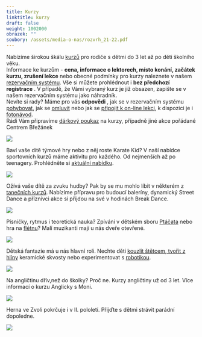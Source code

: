 ```yaml
---
title: Kurzy
linktitle: kurzy
draft: false
weight: 1002000
obrazek: ""
soubory: /assets/media-o-nas/rozvrh_21-22.pdf
---
```

Nabízíme širokou škálu [kurzů](https://brezanek.webooker.eu/Courses?semesterID=10483) pro rodiče s dětmi do 3 let až po děti školního věku.\
[](https://www.brezanek.cz/assets/media-o-nas/rozvrh_21-22_ii_pol.pdf)Informace ke kurzům - **cena, informace o lektorech, místo konání, začátek kurzu, zrušení lekce** nebo obecné podmínky pro kurzy naleznete v našem [rezervačním systému](https://brezanek.webooker.eu/). Vše si můžete prohlédnout i **bez předchozí registrace** . V případě, že Vámi vybraný kurz je již obsazen, zapište se v našem rezervačním systému jako náhradník.\
Nevíte si rady? Máme pro vás **odpovědi** , jak se v rezervačním systému [pohybovat](https://brezanek.webooker.eu/HtmlContent?contentType=1), jak se [omluvit](https://webooker.freshdesk.com/support/solutions/articles/19000065943-omluvy-a-n%C3%A1hrady-ze-strany-klienta-verze-pro-pc) nebo jak se [připojit k on-line lekci](</assets/media-o-nas/online lekce návod.pdf>), k dispozici je i [fotonávod](</assets/media-o-nas/online lekce návod1.pdf>).  \
Rádi Vám připravíme [dárkový poukaz](https://brezanek.webooker.eu/Courses?semesterID=10633) na kurzy, případně jiné akce pořádané Centrem Břežánek

![](/assets/media/1.jpg)

Baví vaše dítě týmové hry nebo z něj roste Karate Kid? V naší nabídce sportovních kurzů máme aktivitu pro každého. Od nejmenších až po teenagery. Prohlédněte si [aktuální nabídku](https://brezanek.webooker.eu/Courses?semesterID=10787).

![](/assets/media/2.jpg)

Ožívá vaše dítě za zvuku hudby? Pak by se mu mohlo líbit v některém z [tanečních kurzů](https://brezanek.webooker.eu/Courses?semesterID=10787).
Nabízíme přípravu pro budoucí baleríny, dynamický Street Dance a příznivci akce si přijdou na své v hodinách Break Dance.

![](/assets/media/3.jpg)

Písničky, rytmus i teoretická nauka? Zpívání v dětském sboru [Ptáčata](https://brezanek.webooker.eu/Courses?semesterID=10787) nebo hra na [flétnu](https://brezanek.webooker.eu/Courses?semesterID=10787)?
Malí muzikanti mají u nás dveře otevřené.

![](/assets/media/4.jpg)

Dětská fantazie má u nás hlavní roli. Nechte děti [kouzlit štětcem](https://brezanek.webooker.eu/Courses?semesterID=10787),[ tvořit z hlíny](https://brezanek.webooker.eu/Courses?semesterID=10787) keramické skvosty nebo experimentovat s [robotikou](https://brezanek.webooker.eu/Courses?semesterID=10787).

![](/assets/media/5.jpg)

Na angličtinu dřív,než do školky? Proč ne. Kurzy angličtiny už od 3 let. Více informací o kurzu Anglicky s Moni.

![](/assets/media/baner_herna.jpg)

Herna ve Zvoli pokrčuje i v II. pololetí. Přijďte s dětmi strávit parádní dopoledne.

![](/assets/media/organizace_roku-1-.jpg)

![]()